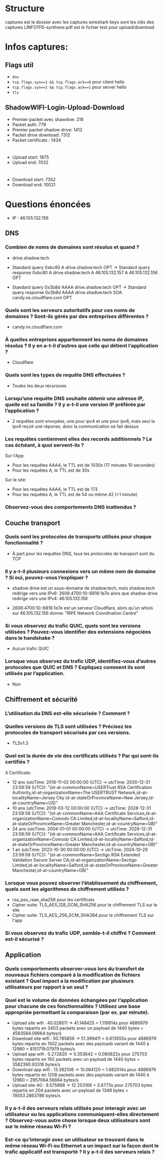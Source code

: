 # Structure
captures est le dossier avec les captures wireshark
keys sont les clés des captures
LINFO1115-synthese.pdf est le fichier test pour upload/download

# Infos captures:

## Flags util

- `dns`
- `tcp.flags.syn==1 && tcp.flags.ack==0` pour client hello
- `tcp.flags.syn==1 && tcp.flags.ack==1` pour server hello
- `tls`

## ShadowWIFI-Login-Upload-Download

- Premier packet avec shawdow: 218
- Packet auth: 779
- Premier packet shadow drive: 1412
- Packet drive download: 7312
- Packet certificats : 1434

#

- Upload start: 1875
- Upload end: 7032

#

- Download start: 7352
- Download end: 10021

# Questions énoncées

- IP : 46.105.132.156

## DNS

### Combien de noms de domaines sont résolus et quand ?

- drive.shadow.tech

- Standard query 0xbc80 A drive.shadow.tech OPT -> Standard query response 0xbc80 A drive.shadow.tech A 46.105.132.157 A 46.105.132.156 OPT
- Standard query 0x3b8d AAAA drive.shadow.tech OPT -> Standard query response 0x3b8d AAAA drive.shadow.tech SOA candy.ns.cloudflare.com OPT

### Quels sont les serveurs autoritatifs pour ces noms de domaines ? Sont-ils gérés par des entreprises différentes ?

- candy.ns.cloudflare.com

### À quelles entreprises appartiennent les noms de domaines résolus ? Il y en a-t-il d’autres que celle qui détient l’application ?

- Cloudflare

### Quels sont les types de requête DNS effectuées ?

- Toutes les deux récursives

### Lorsqu’une requête DNS souhaite obtenir une adresse IP, quelle est sa famille ? Il y a-t-il une version IP préférée par l’application ?

- 2 requêtes sont envoyées, une pour ipv4 et une pour ipv6, mais seul la ipv4 reçoit une réponse, donc la communication se fait dessus

### Les requêtes contiennent elles des records additionnels ? Le cas échéant, à quoi servent-ils ?

Sur l'App:
- Pour les requêtes AAAA, le TTL est de 1030s (17 minutes 10 secondes)
- Pour les requêtes A, le TTL est de 30s

Sur le site:
- Pour les requêtes AAAA, le TTL est de 173
- Pour les requêtes A, le TTL est de 54 ou même 42 (<1 minute)

### Observez-vous des comportements DNS inattendus ?

## Couche transport

### Quels sont les protocoles de transports utilisés pour chaque fonctionnalité ?

- À part pour les requêtes DNS, tous les protocoles de transport sont du TCP

### Il y a-t-il plusieurs connexions vers un même nom de domaine ? Si oui, pouvez-vous l’expliquer ?

- shadow drive est un sous-domaine de shadow.tech, mais shadow.tech redirige vers une IPv6: 2606:4700:10::6816:1e7e alors que shadow drive redirige vers une IPv4: 46.105.132.156

- 2606:4700:10::6816:1e7e est un serveur Cloudflare, alors qu'un whois sur 46.105.132.156 donne: "RIPE Network Coordination Centre"

### Si vous observez du trafic QUIC, quels sont les versions utilisées ? Pouvez-vous identifier des extensions négociées dans le handshake ?

- Aucun trafic QUIC

### Lorsque vous observez du trafic UDP, identifiez-vous d’autres protocoles que QUIC et DNS ? Expliquez comment ils sont utilisés par l’application.

- Non

## Chiffrement et sécurité

### L’utilisation du DNS est-elle sécurisée ? Comment ?

### Quelles versions de TLS sont utilisées ? Précisez les protocoles de transport sécurisés par ces versions.

- TLSv1.3

### Quel est la durée de vie des certificats utilisés ? Par qui sont-ils certifiés ?

4 Certificats:
- 12 ans (utcTime: 2018-11-02 00:00:00 (UTC) -> utcTime: 2030-12-31 23:59:59 (UTC)): "(id-at-commonName=USERTrust RSA Certification Authority,id-at-organizationName=The USERTRUST Network,id-at-localityName=Jersey City id-at-stateOrProvinceName=New Jersey,id-at-countryName=US)"
- 10 ans (utcTime: 2019-03-12 00:00:00 (UTC) -> utcTime: 2028-12-31 23:59:59 (UTC)): "(id-at-commonName=AAA Certificate Services,id-at-organizationName=Comodo CA Limited,id-at-localityName=Salford,id-at-stateOrProvinceName=Greater Manchester,id-at-countryName=GB)"
- 24 ans (utcTime: 2004-01-01 00:00:00 (UTC) -> utcTime: 2028-12-31 23:59:59 (UTC)): "(id-at-commonName=AAA Certificate Services,id-at-organizationName=Comodo CA Limited,id-at-localityName=Salford,id-at-stateOrProvinceName=Greater Manchester,id-at-countryName=GB)"
- 1 an (utcTime: 2023-10-30 00:00:00 (UTC) -> utcTime: 2024-10-29 23:59:59 (UTC)): "(id-at-commonName=Sectigo RSA Extended Validation Secure Server CA,id-at-organizationName=Sectigo Limited,id-at-localityName=Salford,id-at-stateOrProvinceName=Greater Manchester,id-at-countryName=GB)"

### Lorsque vous pouvez observer l’établissement du chiffrement, quels sont les algorithmes de chiffrement utilisés ?

- rsa_pss_rsae_sha256 pour les certificats
- Cipher suite: TLS_AES_128_GCM_SHA256 pour le chiffrement TLS sur le site
- Cipher suite: TLS_AES_256_GCM_SHA384 pour le chiffrement TLS sur l'app

### Si vous observez du trafic UDP, semble-t-il chiffré ? Comment est-il sécurisé ?

## Application

### Quels comportements observer-vous lors du transfert de nouveaux fichiers comparé à la modification de fichiers existant ? Quel impact a la modification par plusieurs utilisateurs par rapport à un seul ?

### Quel est le volume de données échangées par l’application pour chacune de ces fonctionnalités ? Utilisez une base appropriée permettant la comparaison (par ex. par minute).

- Upload site wifi : 40.028511 -> 41.148425 = 1.119914s pour 4886979 bytes repartis en 3403 packets avec un payload de 1440 bytes = 4583584.09664 bytes/s
- Download site wifi : 50.785856 -> 51.399411 = 0.613555s pour 4886979 bytes repartis en 1502 packets avec des payloads variant de 1440 à 12960 = 8151719.07979 bytes/s
- Upload app wifi : 0.272820 -> 0.353642 = 0.080822s pour 275703 bytes repartis en 192 packets avec un payload de 1440 bytes = 3582390.93316 bytes/s
- Download app wifi : 13.382106 -> 15.064120 = 1.682014s pour 4886979 bytes repartis en 1208 packets avec des payloads variant de 1440 à 12960 = 2957064.56664 bytes/s
- Upload site 4G : 8.575866 -> 12.253166 = 3.6773s pour 275703 bytes repartis en 204 packets avec un payload de 1348 bytes = 78553.2863786 bytes/s

### Il y a-t-il des serveurs relais utilisés pour interagir avec un utilisateur ou les applications communiquent-elles directement ? Observez-vous autre chose lorsque deux utilisateurs sont sur le même réseau Wi-Fi ?

### Est-ce qu’interagir avec un utilisateur se trouvant dans le même réseau Wi-Fi ou Ethernet a un impact sur la façon dont le trafic applicatif est transporté ? Il y a-t-il des serveurs relais ?